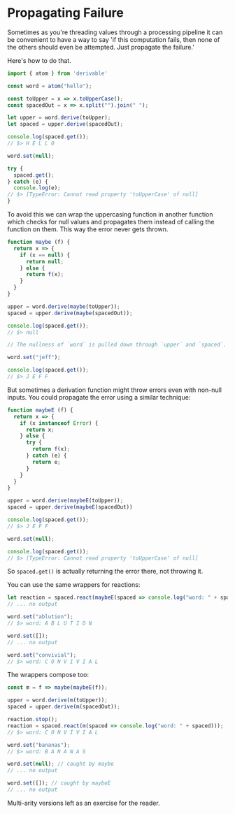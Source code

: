 

# Propagating Failure

Sometimes as you're threading values through a processing pipeline it can be
convenient to have a way to say 'if this computation fails, then none of the
others should even be attempted. Just propagate the failure.'

Here's how to do that.

```typescript
import { atom } from 'derivable'

const word = atom("hello");

const toUpper = x => x.toUpperCase();
const spacedOut = x => x.split("").join(" ");

let upper = word.derive(toUpper);
let spaced = upper.derive(spacedOut);

console.log(spaced.get()); 
// $> H E L L O

word.set(null);

try {
  spaced.get();
} catch (e) {
  console.log(e); 
// $> [TypeError: Cannot read property 'toUpperCase' of null]
}
```


To avoid this we can wrap the uppercasing function in another function which
checks for null values and propagates them instead of calling the
function on them. This way the error never gets thrown.

```typescript
function maybe (f) {
  return x => {
    if (x == null) {
      return null;
    } else {
      return f(x);
    }
  }
}

upper = word.derive(maybe(toUpper));
spaced = upper.derive(maybe(spacedOut));

console.log(spaced.get()); 
// $> null

// The nullness of `word` is pulled down through `upper` and `spaced`.

word.set("jeff");

console.log(spaced.get()); 
// $> J E F F
```


But sometimes a derivation function might throw errors even with non-null inputs.
You could propagate the error using a similar technique:

```typescript
function maybeE (f) {
  return x => {
    if (x instanceof Error) {
      return x;
    } else {
      try {
        return f(x);
      } catch (e) {
        return e;
      }
    }
  }
}

upper = word.derive(maybeE(toUpper));
spaced = upper.derive(maybeE(spacedOut))

console.log(spaced.get()); 
// $> J E F F

word.set(null);

console.log(spaced.get()); 
// $> [TypeError: Cannot read property 'toUpperCase' of null]
```


So `spaced.get()` is actually returning the error there, not throwing it.

You can use the same wrappers for reactions:

```typescript
let reaction = spaced.react(maybeE(spaced => console.log("word: " + spaced))); 
// ... no output

word.set("ablution"); 
// $> word: A B L U T I O N

word.set([]); 
// ... no output

word.set("convivial"); 
// $> word: C O N V I V I A L
```


The wrappers compose too:

```typescript
const m = f => maybe(maybeE(f));

upper = word.derive(m(toUpper));
spaced = upper.derive(m(spacedOut));

reaction.stop();
reaction = spaced.react(m(spaced => console.log("word: " + spaced))); 
// $> word: C O N V I V I A L

word.set("bananas"); 
// $> word: B A N A N A S

word.set(null); // caught by maybe 
// ... no output

word.set([]); // caught by maybeE 
// ... no output
```


Multi-arity versions left as an exercise for the reader.
